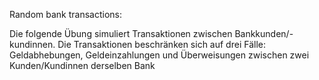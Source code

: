 Random bank transactions: 

Die folgende Übung simuliert Transaktionen zwischen Bankkunden/-kundinnen. Die Transaktionen beschränken sich auf drei Fälle: Geldabhebungen, Geldeinzahlungen und Überweisungen zwischen zwei Kunden/Kundinnen derselben Bank 
